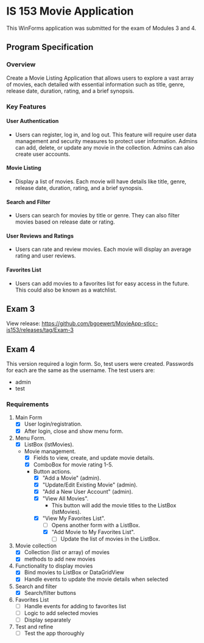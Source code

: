 ﻿# IS 153 Movie Application

This WinForms application was submitted for the exam of Modules 3 and 4.

## Program Specification

### Overview

Create a Movie Listing Application that allows users to explore a vast array of movies, each detailed with essential information such as title, genre, release date, duration, rating, and a brief synopsis.

### Key Features

#### User Authentication

- Users can register, log in, and log out. This feature will require user data management and security measures to protect user information. Admins can add, delete, or update any movie in the collection. Admins can also create user accounts.

#### Movie Listing

- Display a list of movies. Each movie will have details like title, genre, release date, duration, rating, and a brief synopsis.

#### Search and Filter

- Users can search for movies by title or genre. They can also filter movies based on release date or rating.

#### User Reviews and Ratings

- Users can rate and review movies. Each movie will display an average rating and user reviews.

#### Favorites List

- Users can add movies to a favorites list for easy access in the future. This could also be known as a watchlist.

## Exam 3

View release: https://github.com/bgoewert/MovieApp-stlcc-is153/releases/tag/Exam-3

## Exam 4

This version required a login form. So, test users were created. Passwords for each are the same as the username. The test users are:

- admin
- test

### Requirements

1. Main Form
    - [x] User login/registration.
    - [x] After login, close and show menu form.
2. Menu Form.
    - [x] ListBox (lstMovies).
    - Movie management.
      - [x] Fields to view, create, and update movie details.
      - [x] ComboBox for movie rating 1-5.
      - Button actions.
        - [x] "Add a Movie" (admin).
        - [x] "Update/Edit Existing Movie" (admin).
        - [x] "Add a New User Account" (admin).
        - [x] "View All Movies".
          - This button will add the movie titles to the ListBox (lstMovies).
        - [x] "View My Favorites List".
          - [ ] Opens another form with a ListBox.
          - [x] "Add Movie to My Favorites List".
            - [ ] Update the list of movies in the ListBox.
3. Movie collection
    - [x] Collection (list or array) of movies
    - [x] methods to add new movies
4. Functionality to display movies
    - [x] Bind movies to ListBox or DataGridView
    - [x] Handle events to update the movie details when selected
5. Search and filter
    - [x] Search/filter buttons
6. Favorites List
    - [ ] Handle events for adding to favorites list
    - [ ] Logic to add selected movies
    - [ ] Display separately
7. Test and refine
    - [ ] Test the app thoroughly